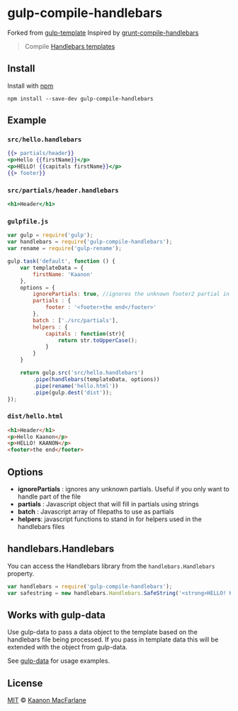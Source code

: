 # gulp-compile-handlebars
Forked from [gulp-template](https://github.com/sindresorhus/gulp-template)
Inspired by [grunt-compile-handlebars](https://github.com/patrickkettner/grunt-compile-handlebars)

> Compile [Handlebars templates](http://www.handlebarsjs.com/)

## Install

Install with [npm](https://npmjs.org/package/gulp-compile-handlebars)

```
npm install --save-dev gulp-compile-handlebars
```


## Example

### `src/hello.handlebars`

```handlebars
{{> partials/header}}
<p>Hello {{firstName}}</p>
<p>HELLO! {{capitals firstName}}</p>
{{> footer}}
```

### `src/partials/header.handlebars`

```handlebars
<h1>Header</h1>
```

### `gulpfile.js`

```js
var gulp = require('gulp');
var handlebars = require('gulp-compile-handlebars');
var rename = require('gulp-rename');

gulp.task('default', function () {
	var templateData = {
		firstName: 'Kaanon'
	},
	options = {
		ignorePartials: true, //ignores the unknown footer2 partial in the handlebars template, defaults to false
		partials : {
			footer : '<footer>the end</footer>'
		},
		batch : ['./src/partials'],
		helpers : {
			capitals : function(str){
				return str.toUpperCase();
			}
		}
	}

	return gulp.src('src/hello.handlebars')
		.pipe(handlebars(templateData, options))
		.pipe(rename('hello.html'))
		.pipe(gulp.dest('dist'));
});
```

### `dist/hello.html`

```html
<h1>Header</h1>
<p>Hello Kaanon</p>
<p>HELLO! KAANON</p>
<footer>the end</footer>
```

## Options

- __ignorePartials__ : ignores any unknown partials. Useful if you only want to handle part of the file
- __partials__ : Javascript object that will fill in partials using strings
- __batch__ : Javascript array of filepaths to use as partials
- __helpers__: javascript functions to stand in for helpers used in the handlebars files

## handlebars.Handlebars

You can access the Handlebars library from the `handlebars.Handlebars` property.

```js
var handlebars = require('gulp-compile-handlebars');
var safestring = new handlebars.Handlebars.SafeString('<strong>HELLO! KAANON</strong>');
```

## Works with gulp-data

Use gulp-data to pass a data object to the template based on the handlebars file being processed.
If you pass in template data this will be extended with the object from gulp-data.

See [gulp-data](https://www.npmjs.org/package/gulp-data) for usage examples.

## License

[MIT](http://opensource.org/licenses/MIT) © [Kaanon MacFarlane](http://kaanon.com)
